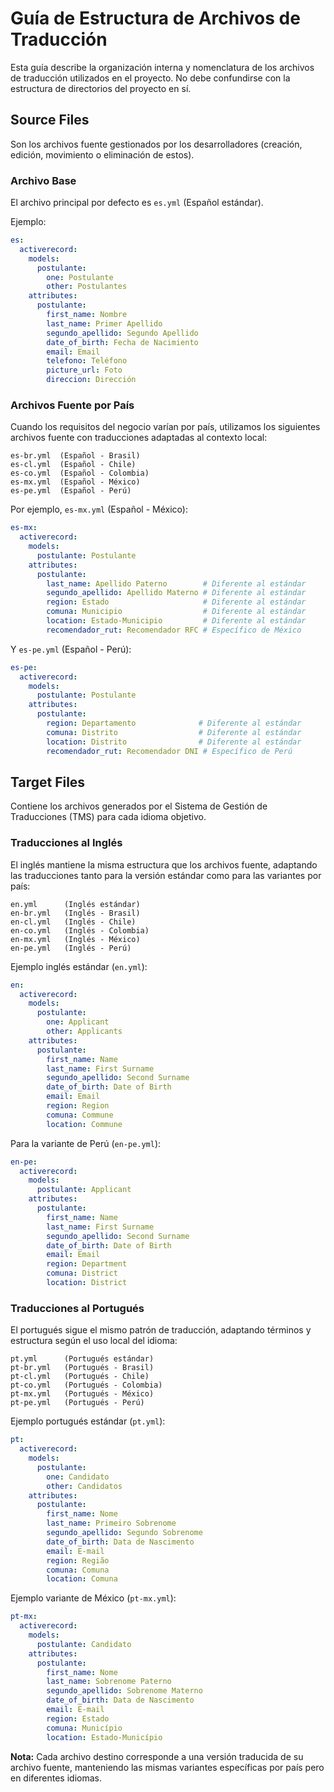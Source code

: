 # Guía de Estructura de Archivos de Traducción
Esta guía describe la organización interna y nomenclatura de los archivos de traducción utilizados en el proyecto. No debe confundirse con la estructura de directorios del proyecto en sí.

## Source Files
Son los archivos fuente gestionados por los desarrolladores (creación, edición, movimiento o eliminación de estos).

### Archivo Base

El archivo principal por defecto es `es.yml` (Español estándar). 

Ejemplo:
```yml
es:
  activerecord:
    models:
      postulante:
        one: Postulante
        other: Postulantes
    attributes:
      postulante:
        first_name: Nombre
        last_name: Primer Apellido
        segundo_apellido: Segundo Apellido
        date_of_birth: Fecha de Nacimiento
        email: Email
        telefono: Teléfono
        picture_url: Foto
        direccion: Dirección
```

### Archivos Fuente por País
Cuando los requisitos del negocio varían por país, utilizamos los siguientes archivos fuente con traducciones adaptadas al contexto local:

```
es-br.yml  (Español - Brasil)
es-cl.yml  (Español - Chile)
es-co.yml  (Español - Colombia)
es-mx.yml  (Español - México)
es-pe.yml  (Español - Perú)
```

Por ejemplo, `es-mx.yml` (Español - México):
```yml
es-mx:
  activerecord:
    models:
      postulante: Postulante
    attributes:
      postulante:
        last_name: Apellido Paterno        # Diferente al estándar
        segundo_apellido: Apellido Materno # Diferente al estándar
        region: Estado                     # Diferente al estándar
        comuna: Municipio                  # Diferente al estándar
        location: Estado-Municipio         # Diferente al estándar
        recomendador_rut: Recomendador RFC # Específico de México
```

Y `es-pe.yml` (Español - Perú):
```yml
es-pe:
  activerecord:
    models:
      postulante: Postulante
    attributes:
      postulante:
        region: Departamento              # Diferente al estándar
        comuna: Distrito                  # Diferente al estándar
        location: Distrito                # Diferente al estándar
        recomendador_rut: Recomendador DNI # Específico de Perú
```

## Target Files
Contiene los archivos generados por el Sistema de Gestión de Traducciones (TMS) para cada idioma objetivo.

### Traducciones al Inglés
El inglés mantiene la misma estructura que los archivos fuente, adaptando las traducciones tanto para la versión estándar como para las variantes por país:


```
en.yml      (Inglés estándar)
en-br.yml   (Inglés - Brasil)
en-cl.yml   (Inglés - Chile)
en-co.yml   (Inglés - Colombia)
en-mx.yml   (Inglés - México)
en-pe.yml   (Inglés - Perú)
```

Ejemplo inglés estándar (`en.yml`):
```yml
en:
  activerecord:
    models:
      postulante:
        one: Applicant
        other: Applicants
    attributes:
      postulante:
        first_name: Name
        last_name: First Surname
        segundo_apellido: Second Surname
        date_of_birth: Date of Birth
        email: Email
        region: Region
        comuna: Commune
        location: Commune
```

Para la variante de Perú (`en-pe.yml`):
```yml
en-pe:
  activerecord:
    models:
      postulante: Applicant
    attributes:
      postulante:
        first_name: Name
        last_name: First Surname
        segundo_apellido: Second Surname
        date_of_birth: Date of Birth
        email: Email
        region: Department
        comuna: District
        location: District
```

### Traducciones al Portugués
El portugués sigue el mismo patrón de traducción, adaptando términos y estructura según el uso local del idioma:


```
pt.yml      (Portugués estándar)
pt-br.yml   (Portugués - Brasil)
pt-cl.yml   (Portugués - Chile)
pt-co.yml   (Portugués - Colombia)
pt-mx.yml   (Portugués - México)
pt-pe.yml   (Portugués - Perú)
```

Ejemplo portugués estándar (`pt.yml`):
```yml
pt:
  activerecord:
    models:
      postulante:
        one: Candidato
        other: Candidatos
    attributes:
      postulante:
        first_name: Nome
        last_name: Primeiro Sobrenome
        segundo_apellido: Segundo Sobrenome
        date_of_birth: Data de Nascimento
        email: E-mail
        region: Região
        comuna: Comuna
        location: Comuna
```

Ejemplo variante de México (`pt-mx.yml`):
```yml
pt-mx:
  activerecord:
    models:
      postulante: Candidato
    attributes:
      postulante:
        first_name: Nome
        last_name: Sobrenome Paterno
        segundo_apellido: Sobrenome Materno
        date_of_birth: Data de Nascimento
        email: E-mail
        region: Estado
        comuna: Município
        location: Estado-Município
```

**Nota:** Cada archivo destino corresponde a una versión traducida de su archivo fuente, manteniendo las mismas variantes específicas por país pero en diferentes idiomas.
